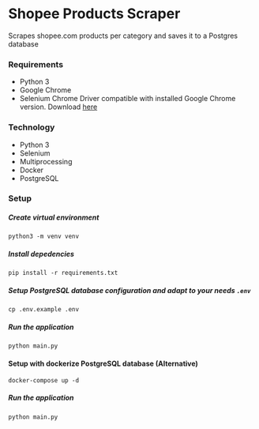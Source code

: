 # Shopee Products Scraper
Scrapes shopee.com products per category and saves it to a Postgres database

### Requirements
* Python 3
* Google Chrome
* Selenium Chrome Driver compatible with installed Google Chrome version. Download [here](https://chromedriver.chromium.org/downloads)

### Technology
* Python 3
* Selenium
* Multiprocessing
* Docker
* PostgreSQL

### Setup
##### Create virtual environment
```
python3 -m venv venv
```
##### Install depedencies
```
pip install -r requirements.txt
```
##### Setup PostgreSQL database configuration and adapt to your needs `.env`
```
cp .env.example .env
```
##### Run the application
```
python main.py
```

#### Setup with dockerize PostgreSQL database (Alternative)
```
docker-compose up -d
```
##### Run the application
```
python main.py
```